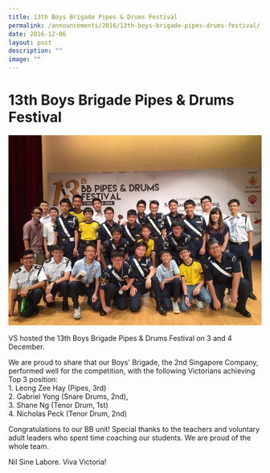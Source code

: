 ```yaml
---
title: 13th Boys Brigade Pipes & Drums Festival
permalink: /announcements/2016/13th-boys-brigade-pipes-drums-festival/
date: 2016-12-06
layout: post
description: ""
image: ""
---
```

# **13th Boys Brigade Pipes & Drums Festival**

![](/images/Boys-Brigade-1.jpg)

VS hosted the 13th Boys Brigade Pipes & Drums Festival on 3 and 4 December.

We are proud to share that our Boys' Brigade, the 2nd Singapore Company, performed well for the competition, with the following Victorians achieving Top 3 position:  
1\. Leong Zee Hay (Pipes, 3rd)  
2\. Gabriel Yong (Snare Drums, 2nd),  
3\. Shane Ng (Tenor Drum, 1st)  
4\. Nicholas Peck (Tenor Drum, 2nd)

Congratulations to our BB unit! Special thanks to the teachers and voluntary adult leaders who spent time coaching our students. We are proud of the whole team.

Nil Sine Labore. Viva Victoria!